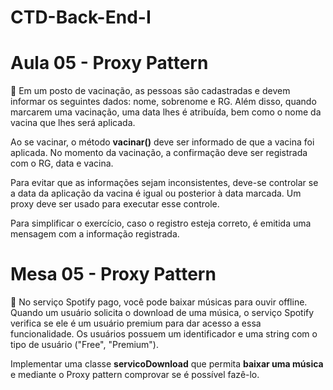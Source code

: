 # CTD-Back-End-I

# Aula 05 - Proxy Pattern
📝 Em um posto de vacinação, as pessoas são cadastradas e devem informar os seguintes dados: nome, sobrenome e RG. Além disso, quando marcarem uma vacinação, uma data lhes é atribuída, bem como o nome da vacina que lhes será aplicada.

Ao se vacinar, o método **vacinar()** deve ser informado de que a vacina foi aplicada. No momento da vacinação, a confirmação deve ser registrada com o RG, data e vacina.

Para evitar que as informações sejam inconsistentes, deve-se controlar se a data da aplicação da vacina é igual ou posterior à data marcada. Um proxy deve ser usado para executar esse controle.

Para simplificar o exercício, caso o registro esteja correto, é emitida uma mensagem com a informação registrada.

# Mesa 05 - Proxy Pattern
📝 No serviço Spotify pago, você pode baixar músicas para ouvir offline. Quando um usuário solicita o download de uma música, o serviço Spotify verifica se ele é um usuário premium para dar acesso a essa funcionalidade. Os usuários possuem um identificador e uma string com o tipo de usuário ("Free", "Premium").

Implementar uma classe **servicoDownload** que permita **baixar uma música** e mediante o Proxy pattern comprovar se é possível fazê-lo. 



